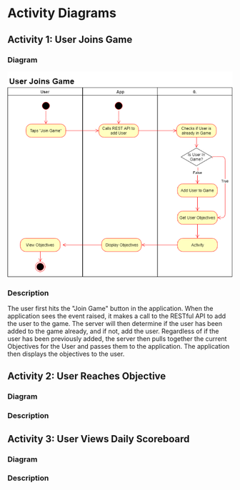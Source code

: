 # Activity Diagrams

## Activity 1: User Joins Game

### Diagram

![Use Case Diagram](./UserJoinsGame.png)

### Description

The user first hits the "Join Game" button in the application.  When the application sees the event raised, it makes a call to the RESTful API to add the user to the game.  The server will then determine if the user has been added to the game already, and if not, add the user.  Regardless of if the user has been previously added, the server then pulls together the current Objectives for the User and passes them to the application.  The application then displays the objectives to the user.

## Activity 2: User Reaches Objective

### Diagram

### Description

## Activity 3: User Views Daily Scoreboard

### Diagram

### Description